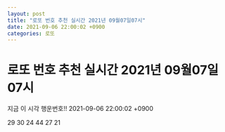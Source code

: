 ```yaml
---
layout: post
title: "로또 번호 추천 실시간 2021년 09월07일07시"
date: 2021-09-06 22:00:02 +0900
categories: 로또
---
```


# 로또 번호 추천 실시간 2021년 09월07일07시

지금 이 시각 행운번호!! 2021-09-06 22:00:02 +0900

 29  30  24  44  27  21 

